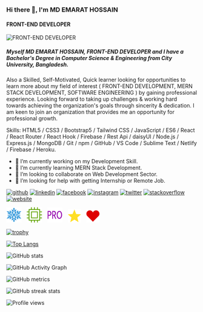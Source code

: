 ### Hi there 👋, I'm MD EMARAT HOSSAIN
#### FRONT-END DEVELOPER
![FRONT-END DEVELOPER](https://scontent.fdac116-1.fna.fbcdn.net/v/t1.6435-9/60352591_2353827424874742_1905312599914840064_n.jpg?_nc_cat=110&ccb=1-7&_nc_sid=ad2b24&_nc_eui2=AeEsfCsa82wOHT5ypnnLnBjmaof3ECj_bAhqh_cQKP9sCD42WSkyqcft2kU0_YJgts7crpUIRyIRGMYw-3xvzKmJ&_nc_ohc=V5Ig-FTSJckAX_BWa6l&_nc_ht=scontent.fdac116-1.fna&oh=00_AT-mzpqIPPc3x8tZHLKeXnkeXVEBsqoHCw7GOcLlIm-IfA&oe=62D72E78)

##### Myself MD EMARAT HOSSAIN, FRONT-END DEVELOPER and I have a Bachelor's Degree in Computer Science & Engineering from City University, Bangladesh.

Also a Skilled, Self-Motivated, Quick learner looking for opportunities to learn more about my field of interest ( FRONT-END DEVELOPMENT, MERN STACK DEVELOPMENT, SOFTWARE ENGINEERING ) by gaining professional experience. Looking forward to taking up challenges & working hard towards achieving the organization's goals through sincerity & dedication. I am keen to join an organization that provides me an opportunity for professional growth.

Skills: HTML5 / CSS3 / Bootstrap5 / Tailwind CSS / JavaScript / ES6 / React / React Router / React Hook / Firebase / Rest Api / daisyUI / Node.js / Express.js / MongoDB / Git / npm / GitHub / VS Code / Sublime Text / Netlify / Firebase / Heroku.

- 🔭 I’m currently working on my Development Skill. 
- 🌱 I’m currently learning MERN Stack Development. 
- 👯 I’m looking to collaborate on Web Development Sector. 
- 🤔 I’m looking for help with getting Internship or Remote Job. 


[<img src='https://cdn.jsdelivr.net/npm/simple-icons@3.0.1/icons/github.svg' alt='github' height='40'>](https://github.com/Emarat)  [<img src='https://cdn.jsdelivr.net/npm/simple-icons@3.0.1/icons/linkedin.svg' alt='linkedin' height='40'>](https://www.linkedin.com/in/emarat/)  [<img src='https://cdn.jsdelivr.net/npm/simple-icons@3.0.1/icons/facebook.svg' alt='facebook' height='40'>](https://www.facebook.com/ehrabby.00)  [<img src='https://cdn.jsdelivr.net/npm/simple-icons@3.0.1/icons/instagram.svg' alt='instagram' height='40'>](https://www.instagram.com/emarat_rabbi/)  [<img src='https://cdn.jsdelivr.net/npm/simple-icons@3.0.1/icons/twitter.svg' alt='twitter' height='40'>](https://twitter.com/EmaratHossain8)  [<img src='https://cdn.jsdelivr.net/npm/simple-icons@3.0.1/icons/stackoverflow.svg' alt='stackoverflow' height='40'>](https://stackoverflow.com/users/18389179)  [<img src='https://cdn.jsdelivr.net/npm/simple-icons@3.0.1/icons/icloud.svg' alt='website' height='40'>](https://emarat.netlify.app/)  

<a href='https://archiveprogram.github.com/'><img src='https://raw.githubusercontent.com/acervenky/animated-github-badges/master/assets/acbadge.gif' width='40' height='40'></a> <a href='https://docs.github.com/en/developers'><img src='https://raw.githubusercontent.com/acervenky/animated-github-badges/master/assets/devbadge.gif' width='40' height='40'></a> <a href='https://github.com/pricing'><img src='https://raw.githubusercontent.com/acervenky/animated-github-badges/master/assets/pro.gif' width='40' height='40'></a> <a href='https://stars.github.com/'><img src='https://raw.githubusercontent.com/acervenky/animated-github-badges/master/assets/starbadge.gif' width='35' height='35'></a> <a href='https://docs.github.com/en/github/supporting-the-open-source-community-with-github-sponsors'><img src='https://raw.githubusercontent.com/acervenky/animated-github-badges/master/assets/sponsorbadge.gif' width='35' height='35'></a> 

[![trophy](https://github-profile-trophy.vercel.app/?username=Emarat)](https://github.com/ryo-ma/github-profile-trophy)

[![Top Langs](https://github-readme-stats.vercel.app/api/top-langs/?username=Emarat)](https://github.com/anuraghazra/github-readme-stats)

![GitHub stats](https://github-readme-stats.vercel.app/api?username=Emarat&show_icons=true)  

![GitHub Activity Graph](https://activity-graph.herokuapp.com/graph?username=Emarat)  

![GitHub metrics](https://metrics.lecoq.io/Emarat)  

![GitHub streak stats](https://github-readme-streak-stats.herokuapp.com/?user=Emarat)  

![Profile views](https://gpvc.arturio.dev/Emarat)  
